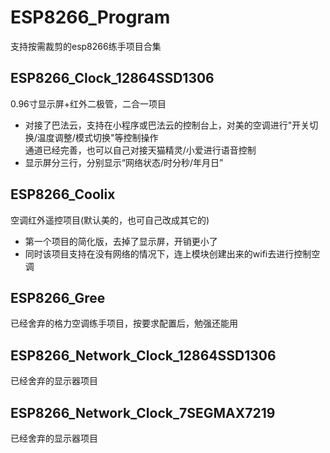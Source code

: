 # ESP8266_Program
支持按需裁剪的esp8266练手项目合集

## ESP8266_Clock_12864SSD1306
0.96寸显示屏+红外二极管，二合一项目
- 对接了巴法云，支持在小程序或巴法云的控制台上，对美的空调进行"开关切换/温度调整/模式切换"等控制操作  
通道已经完善，也可以自己对接天猫精灵/小爱进行语音控制
- 显示屏分三行，分别显示“网络状态/时分秒/年月日”

## ESP8266_Coolix
空调红外遥控项目(默认美的，也可自己改成其它的)
- 第一个项目的简化版，去掉了显示屏，开销更小了
- 同时该项目支持在没有网络的情况下，连上模块创建出来的wifi去进行控制空调

## ESP8266_Gree
已经舍弃的格力空调练手项目，按要求配置后，勉强还能用

## ESP8266_Network_Clock_12864SSD1306
已经舍弃的显示器项目

## ESP8266_Network_Clock_7SEGMAX7219
已经舍弃的显示器项目
